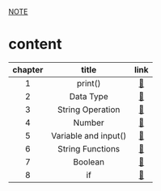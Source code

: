 [NOTE](NOTE.md)

# content

| chapter |        title         |          link           |
| :-----: | :------------------: | :---------------------: |
|    1    |       print()        | [:link:](./files/01.py) |
|    2    |      Data Type       | [:link:](./files/02.py) |
|    3    |   String Operation   | [:link:](./files/03.py) |
|    4    |        Number        | [:link:](./files/04.py) |
|    5    | Variable and input() | [:link:](./files/05.py) |
|    6    |   String Functions   | [:link:](./files/06.py) |
|    7    |       Boolean        | [:link:](./files/07.py) |
|    8    |          if          | [:link:](./files/08.py) |
